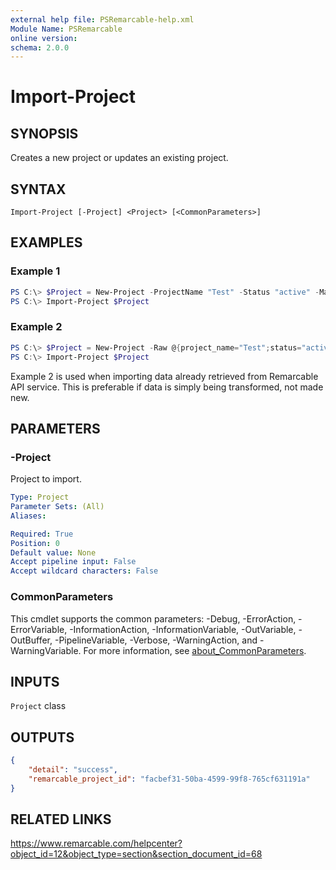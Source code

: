 ```yaml
---
external help file: PSRemarcable-help.xml
Module Name: PSRemarcable
online version:
schema: 2.0.0
---
```


# Import-Project

## SYNOPSIS
Creates a new project or updates an existing project.

## SYNTAX

```
Import-Project [-Project] <Project> [<CommonParameters>]
```

## EXAMPLES

### Example 1
```powershell
PS C:\> $Project = New-Project -ProjectName "Test" -Status "active" -MainJobNumber "123832A"
PS C:\> Import-Project $Project
```

### Example 2
```powershell
PS C:\> $Project = New-Project -Raw @{project_name="Test";status="active";main_job_num="123832A"}
PS C:\> Import-Project $Project
```

Example 2 is used when importing data already retrieved from Remarcable API service. This is preferable if data is simply being transformed, not made new.

## PARAMETERS

### -Project
Project to import.

```yaml
Type: Project
Parameter Sets: (All)
Aliases:

Required: True
Position: 0
Default value: None
Accept pipeline input: False
Accept wildcard characters: False
```

### CommonParameters
This cmdlet supports the common parameters: -Debug, -ErrorAction, -ErrorVariable, -InformationAction, -InformationVariable, -OutVariable, -OutBuffer, -PipelineVariable, -Verbose, -WarningAction, and -WarningVariable. For more information, see [about_CommonParameters](http://go.microsoft.com/fwlink/?LinkID=113216).

## INPUTS

`Project` class

## OUTPUTS

```json
{
    "detail": "success",
    "remarcable_project_id": "facbef31-50ba-4599-99f8-765cf631191a"
}
```

## RELATED LINKS
https://www.remarcable.com/helpcenter?object_id=12&object_type=section&section_document_id=68